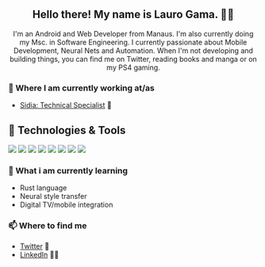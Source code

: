 <h2 align="center">Hello there! My name is Lauro Gama. 👋🤓</h2>
<p align="center">I'm an Android and Web Developer from Manaus.
I'm also currently doing my Msc. in Software Engineering.
I currently passionate about Mobile Development, Neural Nets and Automation.
When I'm not developing and building things, you can find me on Twitter, reading books and manga or on my PS4 gaming.</p>

### 💼 Where I am currently working at/as
- [Sidia: Technical Specialist](http://www.sidia.com) 💼 

## 🔧 Technologies & Tools
![](https://img.shields.io/badge/OS-Linux-informational?style=plastic&logo=linux&logoColor=white&color=2bbc8a)
![](https://img.shields.io/badge/OS-Android-informational?style=plastic&logo=android&logoColor=white&color=2bbc8a)
![](https://img.shields.io/badge/Editor-Vim-informational?style=plastic&logo=vim&logoColor=white&color=019733)
![](https://img.shields.io/badge/Editor-VScode-informational?style=plastic&logo=visual-studio-code&logoColor=white&color=007ACC)
![](https://img.shields.io/badge/Code-Python-informational?style=plastic&logo=python&logoColor=white&color=2bbc8a)
![](https://img.shields.io/badge/Code-JavaScript-informational?style=plastic&logo=javascript&logoColor=white&color=2bbc8a)
![](https://img.shields.io/badge/Shell-ZSH-informational?style=plastic&logo=gnu-bash&logoColor=white&color=2bbc8a)
![](https://img.shields.io/badge/Tools-Docker-informational?style=plastic&logo=docker&logoColor=white&color=2bbc8a)

### 📖 What i am currently learning
- Rust language
- Neural style transfer
- Digital TV/mobile integration


### 📫 Where to find me
- [Twitter](https://twitter.com/laurogama) 🐤
- [LinkedIn](https://linkedin.com/in/laurogama) 👨💼

<!--
**laurogama/laurogama** is a ✨ _special_ ✨ repository because its `README.md` (this file) appears on your GitHub profile.

Here are some ideas to get you started:

- 🔭 I’m currently working on ...
- 🌱 I’m currently learning ...
- 👯 I’m looking to collaborate on ...
- 🤔 I’m looking for help with ...
- 💬 Ask me about ...
- 📫 How to reach me: ...
- 😄 Pronouns: ...
- ⚡ Fun fact: ...
-->
